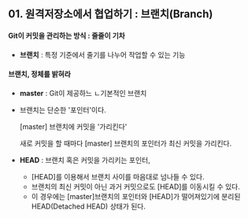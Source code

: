 ## 01. 원격저장소에서 협업하기 : 브랜치(Branch)



#### Git이 커밋을 관리하는 방식 : 줄줄이 기차

- **브랜치** : 특정 기준에서 줄기를 나누어 작업할 수 있는 기능



#### 브랜치, 정체를 밝혀라

* **master** : Git이 제공하느 ㄴ기본적인 브랜치

* 브랜치는 단순한 '포인터'이다. 

  [master] 브랜치에 커밋을 '가리킨다'

  새로 커밋을 할 때마다 [master] 브랜치의 포인터가 최신 커밋을 가리킨다.

* **HEAD** : 브랜치 혹은 커밋을 가리키는 포인터,

  * [HEAD]를 이용해서 브랜치 사이를 마음대로 넘나들 수 있다.
  * 브랜치의 최신 커밋이 아닌 과거 커밋으로도 [HEAD]를 이동시킬 수 있다.
  * 이 경우에는 [master]브랜치의 포인터와 [HEAD]가 떨어져있기에 분리된 HEAD(Detached HEAD) 상태가 된다.


